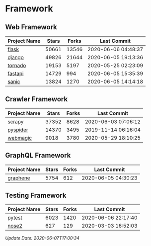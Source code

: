 # Framework

## Web Framework

| Project Name | Stars | Forks | Last Commit |
| ------------ | ----- | ----- | ----------- |
| [flask](https://github.com/pallets/flask) | 50661 | 13546 | 2020-06-06 04:48:37 |
| [django](https://github.com/django/django) | 49826 | 21644 | 2020-06-05 19:13:36 |
| [tornado](https://github.com/tornadoweb/tornado) | 19153 | 5197 | 2020-05-25 02:23:09 |
| [fastapi](https://github.com/tiangolo/fastapi) | 14729 | 994 | 2020-06-05 15:35:39 |
| [sanic](https://github.com/huge-success/sanic) | 13824 | 1270 | 2020-06-05 14:14:18 |

## Crawler Framework

| Project Name | Stars | Forks | Last Commit |
| ------------ | ----- | ----- | ----------- |
| [scrapy](https://github.com/scrapy/scrapy) | 37352 | 8628 | 2020-06-03 07:06:12 |
| [pyspider](https://github.com/binux/pyspider) | 14370 | 3495 | 2019-11-14 06:16:04 |
| [webmagic](https://github.com/code4craft/webmagic) | 9018 | 3780 | 2020-05-29 18:10:25 |

## GraphQL Framework

| Project Name | Stars | Forks | Last Commit |
| ------------ | ----- | ----- | ----------- |
| [graphene](https://github.com/graphql-python/graphene) | 5754 | 612 | 2020-06-05 04:30:23 |

## Testing Framework

| Project Name | Stars | Forks | Last Commit |
| ------------ | ----- | ----- | ----------- |
| [pytest](https://github.com/pytest-dev/pytest) | 6023 | 1420 | 2020-06-06 22:17:40 |
| [nose2](https://github.com/nose-devs/nose2) | 627 | 129 | 2020-03-03 16:52:03 |

*Update Date: 2020-06-07T17:00:34*